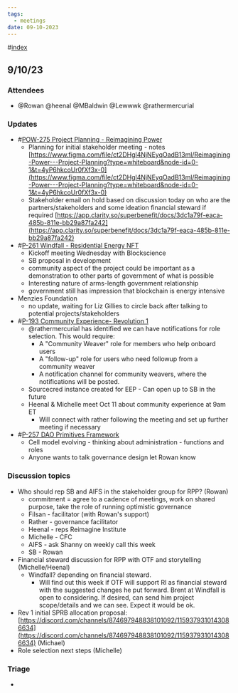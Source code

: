 ```yaml
---
tags:
  - meetings
date: 09-10-2023
---
```

#[index](notes/general-circle/old-gc-meetings/index.md) 
## 9/10/23
### Attendees
- @Rowan  @heenal @MBaldwin @Lewwwk @rathermercurial 

### Updates
- #[POW-275 Project Planning - Reimagining Power](POW-275%20Project%20Planning%20-%20Reimagining%20Power) 
	- Planning for initial stakeholder meeting - notes  [https://www.figma.com/file/ct2DHgl4NjNEyqOadB13ml/Reimagining-Power---Project-Planning?type=whiteboard&node-id=0-1&t=4yP6hkcoUr0fXf3x-0](https://www.figma.com/file/ct2DHgl4NjNEyqOadB13ml/Reimagining-Power---Project-Planning?type=whiteboard&node-id=0-1&t=4yP6hkcoUr0fXf3x-0) 
	- Stakeholder email on hold based on discussion today on who are the partners/stakeholders and some ideation financial steward if required [https://app.clarity.so/superbenefit/docs/3dc1a79f-eaca-485b-811e-bb29a87fa242](https://app.clarity.so/superbenefit/docs/3dc1a79f-eaca-485b-811e-bb29a87fa242) 
- #[P-261 Windfall - Residential Energy NFT](P-261%20Windfall%20-%20Residential%20Energy%20NFT)
	- Kickoff meeting Wednesday with Blockscience
	- SB proposal in development
	- community aspect of the project could be important as a demonstration to other parts of government of what is possible
	- Interesting nature of arms-length government relationship
	- government still has impression that blockchain is energy intensive
- Menzies Foundation
	- no update, waiting for Liz Gillies to circle back after talking to potential projects/stakeholders
- #[P-193 Community Experience- Revolution 1](P-193%20Community%20Experience-%20Revolution%201) 
	- @rathermercurial has identified we can have notifications for role selection. This would require:
		- A "Community Weaver" role for members who help onboard users
		- A "follow-up" role for users who need followup from a community weaver
		- A notification channel for community weavers, where the notifications will be posted.
	- Sourcecred instance created for EEP - Can open up to SB in the future
	- Heenal & Michelle meet Oct 11 about community experience at 9am ET
		- Will connect with rather following the meeting and set up further meeting if necessary
- #[P-257 DAO Primitives Framework](P-257%20DAO%20Primitives%20Framework) 
	- Cell model evolving - thinking about administration - functions and roles 
	- Anyone wants to talk governance design let Rowan know

### Discussion topics
- Who should rep SB and AIFS in the stakeholder group for RPP? (Rowan)
	- commitment = agree to a cadence of meetings, work on shared purpose, take the role of running optimistic governance
	- Filsan - facilitator (with Rowan's support)
	- Rather - governance facilitator
	- Heenal - reps Reimagine Institute
	- Michelle - CFC
	- AIFS - ask Shanny on weekly call this week
	- SB - Rowan
- Financial steward discussion for RPP with OTF and storytelling (Michelle/Heenal)
	- Windfall? depending on financial steward.
		- Will find out this week if OTF will support RI as financial steward with the suggested changes he put forward. Brent at Windfall is open to considering. If desired, can send him project scope/details and we can see. Expect it would be ok.
- Rev 1 initial SPRB allocation proposal: [https://discord.com/channels/874697948838101092/1159379310143086634](https://discord.com/channels/874697948838101092/1159379310143086634) (Michael)
- Role selection next steps (Michelle)

### Triage
- 
